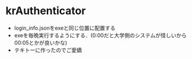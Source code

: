 # krAuthenticator
- login_info.jsonをexeと同じ位置に配置する
- exeを毎晩実行するようにする．(0:00だと大学側のシステムが怪しいから00:05とかが良いかな)
- テキトーに作ったのでご愛嬌
